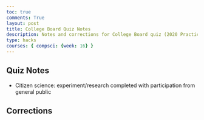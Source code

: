 ```yaml
---
toc: true
comments: True
layout: post
title: College Board Quiz Notes
description: Notes and corrections for College Board quiz (2020 Practice MCQ)
type: hacks
courses: { compsci: {week: 16} }
---
```


## Quiz Notes
- Citizen science: experiment/research completed with participation from general public

## Corrections